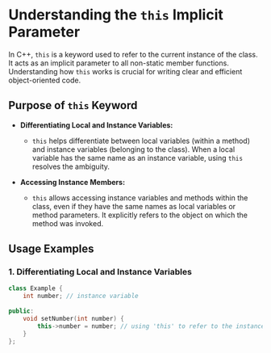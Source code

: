# Understanding the `this` Implicit Parameter

In C++, `this` is a keyword used to refer to the current instance of the class. It acts as an implicit parameter to all non-static member functions. Understanding how `this` works is crucial for writing clear and efficient object-oriented code.

## **Purpose of `this` Keyword**

- **Differentiating Local and Instance Variables:**
  - `this` helps differentiate between local variables (within a method) and instance variables (belonging to the class). When a local variable has the same name as an instance variable, using `this` resolves the ambiguity.

- **Accessing Instance Members:**
  - `this` allows accessing instance variables and methods within the class, even if they have the same names as local variables or method parameters. It explicitly refers to the object on which the method was invoked.

## **Usage Examples**

### **1. Differentiating Local and Instance Variables**

```cpp
class Example {
    int number; // instance variable
    
public:
    void setNumber(int number) {
        this->number = number; // using 'this' to refer to the instance variable
    }
};
